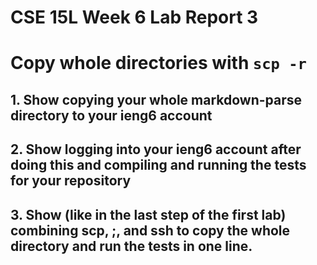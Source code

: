 # CSE 15L Week 6 Lab Report 3

# Copy whole directories with `scp -r`

## 1. Show copying your whole markdown-parse directory to your ieng6 account

## 2. Show logging into your ieng6 account after doing this and compiling and running the tests for your repository

## 3. Show (like in the last step of the first lab) combining scp, ;, and ssh to copy the whole directory and run the tests in one line.